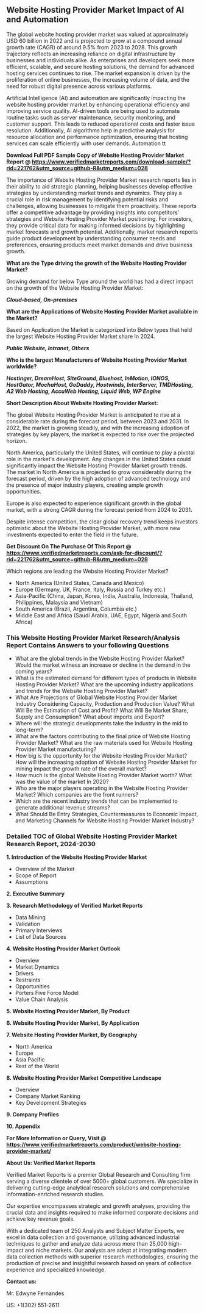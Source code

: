 <h2>Website Hosting Provider Market Impact of AI and Automation</h2><p>The global website hosting provider market was valued at approximately USD 60 billion in 2022 and is projected to grow at a compound annual growth rate (CAGR) of around 9.5% from 2023 to 2028. This growth trajectory reflects an increasing reliance on digital infrastructure by businesses and individuals alike. As enterprises and developers seek more efficient, scalable, and secure hosting solutions, the demand for advanced hosting services continues to rise. The market expansion is driven by the proliferation of online businesses, the increasing volume of data, and the need for robust digital presence across various platforms.</p><p>Artificial Intelligence (AI) and automation are significantly impacting the website hosting provider market by enhancing operational efficiency and improving service quality. AI-driven tools are being used to automate routine tasks such as server maintenance, security monitoring, and customer support. This leads to reduced operational costs and faster issue resolution. Additionally, AI algorithms help in predictive analysis for resource allocation and performance optimization, ensuring that hosting services can scale efficiently with user demands. Automation tt</p><p id="" class=""><strong>Download Full PDF Sample Copy of Website Hosting Provider Market Report @ <a href="https://www.verifiedmarketreports.com/download-sample/?rid=221762&utm_source=github-R&utm_medium=028" target="_blank">https://www.verifiedmarketreports.com/download-sample/?rid=221762&utm_source=github-R&utm_medium=028</a></strong></p><p>The importance of&nbsp;Website Hosting Provider Market research reports lies in their ability to aid strategic planning, helping businesses develop effective strategies by understanding market trends and dynamics. They play a crucial role in risk management by identifying potential risks and challenges, allowing businesses to mitigate them proactively. These reports offer a competitive advantage by providing insights into competitors' strategies and Website Hosting Provider Market positioning. For investors, they provide critical data for making informed decisions by highlighting market forecasts and growth potential. Additionally, market research reports guide product development by understanding consumer needs and preferences, ensuring products meet market demands and drive business growth.</p><p><strong>What are the&nbsp;Type driving the growth of the Website Hosting Provider Market?</strong></p><p id="" class="">Growing demand for below Type around the world has had a direct impact on the growth of the Website Hosting Provider Market:</p><em><strong>Cloud-based, On-premises</strong></em></p><strong>What are the&nbsp;Applications&nbsp;of Website Hosting Provider Market available in the Market?</strong></p><p id="" class="">Based on Application the Market is categorized into Below types that held the largest Website Hosting Provider Market share In 2024.</p><em><strong>Public Website, Intranet, Others</strong></em></p><strong>Who is the largest Manufacturers of Website Hosting Provider Market worldwide?</strong></p><p><em><strong>Hostinger, DreamHost, SiteGround, Bluehost, InMotion, IONOS, HostGator, MochaHost, GoDaddy, Hostwinds, InterServer, TMDHosting, A2 Web Hosting, AccuWeb Hosting, Liquid Web, WP Engine</strong></em></p><p id="" class=""><strong>Short Description About Website Hosting Provider Market:</strong></p><p>The global Website Hosting Provider Market is anticipated to rise at a considerable rate during the forecast period, between 2023 and 2031. In 2022, the market is growing steadily, and with the increasing adoption of strategies by key players, the market is expected to rise over the projected horizon.</p><p>North America, particularly the United States, will continue to play a pivotal role in the market's development. Any changes in the United States could significantly impact the Website Hosting Provider Market growth trends. The market in North America is projected to grow considerably during the forecast period, driven by the high adoption of advanced technology and the presence of major industry players, creating ample growth opportunities.</p><p>Europe is also expected to experience significant growth in the global market, with a strong CAGR during the forecast period from 2024 to 2031.</p><p>Despite intense competition, the clear global recovery trend keeps investors optimistic about the Website Hosting Provider Market, with more new investments expected to enter the field in the future.</p><p id="" class=""><strong>Get Discount On The Purchase Of This Report @ <a href="https://www.verifiedmarketreports.com/ask-for-discount/?rid=221762&utm_source=github-R&utm_medium=028" target="_blank">https://www.verifiedmarketreports.com/ask-for-discount/?rid=221762&utm_source=github-R&utm_medium=028</a></strong></p>Which regions are leading the Website Hosting Provider Market?</p><ul><li>North America (United States, Canada and Mexico)</li><li>Europe (Germany, UK, France, Italy, Russia and Turkey etc.)</li><li>Asia-Pacific (China, Japan, Korea, India, Australia, Indonesia, Thailand, Philippines, Malaysia and Vietnam)</li><li>South America (Brazil, Argentina, Columbia etc.)</li><li>Middle East and Africa (Saudi Arabia, UAE, Egypt, Nigeria and South Africa)</li></ul><h3 id="" class="">This Website Hosting Provider Market Research/Analysis Report Contains Answers to your following Questions</h3><ul><li>What are the global trends in the Website Hosting Provider Market? Would the market witness an increase or decline in the demand in the coming years?</li><li>What is the estimated demand for different types of products in Website Hosting Provider Market? What are the upcoming industry applications and trends for the Website Hosting Provider Market?</li><li>What Are Projections of Global Website Hosting Provider Market Industry Considering Capacity, Production and Production Value? What Will Be the Estimation of Cost and Profit? What Will Be Market Share, Supply and Consumption? What about imports and Export?</li><li>Where will the strategic developments take the industry in the mid to long-term?</li><li>What are the factors contributing to the final price of Website Hosting Provider Market? What are the raw materials used for Website Hosting Provider Market manufacturing?</li><li>How big is the opportunity for the Website Hosting Provider Market? How will the increasing adoption of Website Hosting Provider Market for mining impact the growth rate of the overall market?</li><li>How much is the global Website Hosting Provider Market worth? What was the value of the market In 2020?</li><li>Who are the major players operating in the Website Hosting Provider Market? Which companies are the front runners?</li><li>Which are the recent industry trends that can be implemented to generate additional revenue streams?</li><li>What Should Be Entry Strategies, Countermeasures to Economic Impact, and Marketing Channels for Website Hosting Provider Market Industry?</li></ul><h3 id="" class="">Detailed TOC of Global Website Hosting Provider Market Research Report, 2024-2030</h3><p id="" class=""><strong>1. Introduction of the Website Hosting Provider Market</strong></p><ul><li>Overview of the Market</li><li>Scope of Report</li><li>Assumptions</li></ul><p id="" class=""><strong>2. Executive Summary</strong></p><p id="" class=""><strong>3. Research Methodology of Verified Market Reports</strong></p><ul><li>Data Mining</li><li>Validation</li><li>Primary Interviews</li><li>List of Data Sources</li></ul><p id="" class=""><strong>4. Website Hosting Provider Market Outlook</strong></p><ul><li>Overview</li><li>Market Dynamics</li><li>Drivers</li><li>Restraints</li><li>Opportunities</li><li>Porters Five Force Model</li><li>Value Chain Analysis</li></ul><p id="" class=""><strong>5. Website Hosting Provider Market, By Product</strong></p><p id="" class=""><strong>6. Website Hosting Provider Market, By Application</strong></p><p id="" class=""><strong>7. Website Hosting Provider Market, By Geography</strong></p><ul><li>North America</li><li>Europe</li><li>Asia Pacific</li><li>Rest of the World</li></ul><p id="" class=""><strong>8. Website Hosting Provider Market Competitive Landscape</strong></p><ul><li>Overview</li><li>Company Market Ranking</li><li>Key Development Strategies</li></ul><p id="" class=""><strong>9. Company Profiles</strong></p><p id="" class=""><strong>10. Appendix</strong></p><p id="" class=""><strong>For More Information or Query, Visit @ <a href="https://www.verifiedmarketreports.com/product/website-hosting-provider-market/" target="_blank">https://www.verifiedmarketreports.com/product/website-hosting-provider-market/</a></strong></p><p id="" class=""><strong>About Us: Verified Market Reports</strong></p><p id="" class="">Verified Market Reports is a premier Global Research and Consulting firm serving a diverse clientele of over 5000+ global customers. We specialize in delivering cutting-edge analytical research solutions and comprehensive information-enriched research studies.</p><p id="" class="">Our expertise encompasses strategic and growth analyses, providing the crucial data and insights required to make informed corporate decisions and achieve key revenue goals.</p><p id="" class="">With a dedicated team of 250 Analysts and Subject Matter Experts, we excel in data collection and governance, utilizing advanced industrial techniques to gather and analyze data across more than 25,000 high-impact and niche markets. Our analysts are adept at integrating modern data collection methods with superior research methodologies, ensuring the production of precise and insightful research based on years of collective experience and specialized knowledge.</p><p id="" class=""><strong>Contact us:</strong></p><p id="" class="">Mr. Edwyne Fernandes</p><p id="" class="">US: +1(302) 551-2611</p>